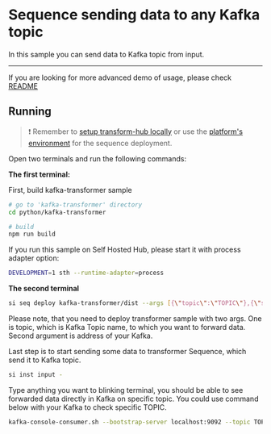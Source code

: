 # Sequence sending data to any Kafka topic

In this sample you can send data to Kafka topic from input.

___

If you are looking for more advanced demo of usage, please check [README](../../guides/kafka-setup/README.md)

## Running

> ❗ Remember to [setup transform-hub locally](https://docs.scramjet.org/transform-hub/installation) or use the [platform's environment](https://docs.scramjet.org/platform/get-started/) for the sequence deployment.

Open two terminals and run the following commands:

**The first terminal:**

First, build kafka-transformer sample

```bash
# go to 'kafka-transformer' directory
cd python/kafka-transformer

# build
npm run build
```

If you run this sample on Self Hosted Hub, please start it with process adapter option:

```bash
DEVELOPMENT=1 sth --runtime-adapter=process
```

**The second terminal**

```bash
si seq deploy kafka-transformer/dist --args [{\"topic\":\"TOPIC\"},{\"server\":\"0.0.0.0:29092\"}]
```

Please note, that you need to deploy transformer sample with two args. One is topic, which is Kafka Topic name, to which you want to forward data. Second argument is address of your Kafka.

Last step is to start sending some data to transformer Sequence, which send it to Kafka topic.

```bash
si inst input -
```

Type anything you want to blinking terminal, you should be able to see forwarded data directly in Kafka on specific topic. You could use command below with your Kafka to check specific TOPIC.

```bash
kafka-console-consumer.sh --bootstrap-server localhost:9092 --topic TOPIC --from-beginning
```
